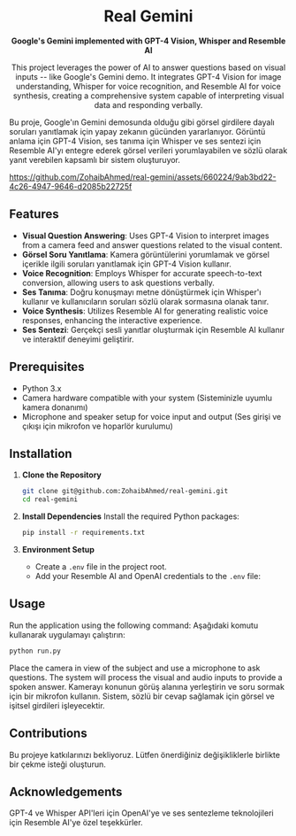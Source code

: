 <h1 align="center">Real Gemini</h1>

<p align="center">
  <strong>Google's Gemini implemented with GPT-4 Vision, Whisper and Resemble AI</strong>
  </p>
<p align="center">
  This project leverages the power of AI to answer questions based on visual inputs -- like Google's Gemini demo. It integrates GPT-4 Vision for image understanding, Whisper for voice recognition, and Resemble AI for voice synthesis, creating a comprehensive system capable of interpreting visual data and responding verbally.  
  
  
  Bu proje, Google'ın Gemini demosunda olduğu gibi görsel girdilere dayalı soruları yanıtlamak için yapay zekanın gücünden yararlanıyor. Görüntü anlama için GPT-4 Vision, ses tanıma için Whisper ve ses sentezi için Resemble AI'yı entegre ederek görsel verileri yorumlayabilen ve sözlü olarak yanıt verebilen kapsamlı bir sistem oluşturuyor.

</p>


https://github.com/ZohaibAhmed/real-gemini/assets/660224/9ab3bd22-4c26-4947-9646-d2085b22725f



## Features
- **Visual Question Answering**: Uses GPT-4 Vision to interpret images from a camera feed and answer questions related to the visual content.
- **Görsel Soru Yanıtlama**: Kamera görüntülerini yorumlamak ve görsel içerikle ilgili soruları yanıtlamak için GPT-4 Vision kullanır.
- **Voice Recognition**: Employs Whisper for accurate speech-to-text conversion, allowing users to ask questions verbally.
- **Ses Tanıma**: Doğru konuşmayı metne dönüştürmek için Whisper'ı kullanır ve kullanıcıların soruları sözlü olarak sormasına olanak tanır.
- **Voice Synthesis**: Utilizes Resemble AI for generating realistic voice responses, enhancing the interactive experience.
- **Ses Sentezi**: Gerçekçi sesli yanıtlar oluşturmak için Resemble AI kullanır ve interaktif deneyimi geliştirir.


## Prerequisites
- Python 3.x
- Camera hardware compatible with your system (Sisteminizle uyumlu kamera donanımı)
- Microphone and speaker setup for voice input and output (Ses girişi ve çıkışı için mikrofon ve hoparlör kurulumu)

## Installation
1. **Clone the Repository**
   ```bash
   git clone git@github.com:ZohaibAhmed/real-gemini.git
   cd real-gemini
   ```

2. **Install Dependencies**
   Install the required Python packages:
   ```bash
   pip install -r requirements.txt
   ```

3. **Environment Setup**
   - Create a `.env` file in the project root.
   - Add your Resemble AI and OpenAI credentials to the `.env` file:


## Usage
Run the application using the following command:
Aşağıdaki komutu kullanarak uygulamayı çalıştırın:
```bash
python run.py
```
Place the camera in view of the subject and use a microphone to ask questions. The system will process the visual and audio inputs to provide a spoken answer.
Kamerayı konunun görüş alanına yerleştirin ve soru sormak için bir mikrofon kullanın. Sistem, sözlü bir cevap sağlamak için görsel ve işitsel girdileri işleyecektir.


## Contributions
Bu projeye katkılarınızı bekliyoruz. Lütfen önerdiğiniz değişikliklerle birlikte bir çekme isteği oluşturun.

## Acknowledgements
GPT-4 ve Whisper API'leri için OpenAI'ye ve ses sentezleme teknolojileri için Resemble AI'ye özel teşekkürler.

